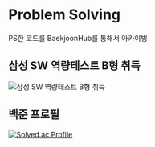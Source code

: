 # Problem Solving
PS한 코드를 BaekjoonHub를 통해서 아카이빙

## 삼성 SW 역량테스트 B형 취득
![삼성 SW 역량테스트 B형 취득](https://github.com/0minyoung0/BaekjoonHub/assets/122426037/72d6956e-af68-4957-be8e-097ef85c87e6)

## 백준 프로필
[![Solved.ac Profile](http://mazassumnida.wtf/api/v2/generate_badge?boj=darkard37)](https://solved.ac/darkard37/)
